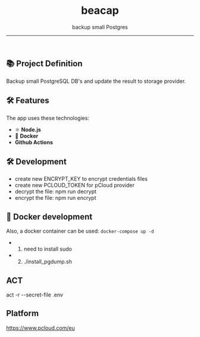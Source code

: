 <h1 align="center">
<br>
beacap
</h1>

<p align="center">backup small Postgres</p>

<hr />
<br />

## 📚 Project Definition

Backup small PostgreSQL DB's and update the result to storage provider.


## 🛠️ Features

The app uses these technologies:

- ⚛️ **Node.js**
- 🎯 **Docker**
- **Github Actions**


## 🛠️ Development
- create new ENCRYPT_KEY to encrypt credentials files
- create new PCLOUD_TOKEN for pCloud provider
- decrypt the file: npm run decrypt
- encrypt the file: npm run encrypt

## 🚢 Docker development

Also, a docker container can be used:
`docker-compose up -d` 
- 1. need to install sudo
- 2. ./install_pgdump.sh

## ACT
act -r --secret-file .env

## Platform
https://www.pcloud.com/eu